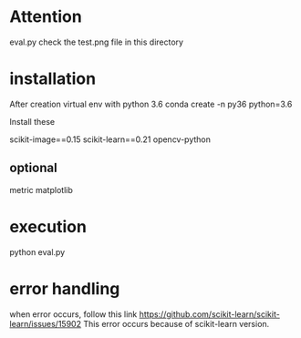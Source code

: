 # Attention
eval.py check the test.png file in this directory

# installation
After creation virtual env with python 3.6
	conda create -n py36 python=3.6

Install these

scikit-image==0.15
scikit-learn==0.21
opencv-python

## optional
metric
matplotlib

# execution
python eval.py

# error handling
when error occurs, follow this link https://github.com/scikit-learn/scikit-learn/issues/15902
This error occurs because of scikit-learn version.
